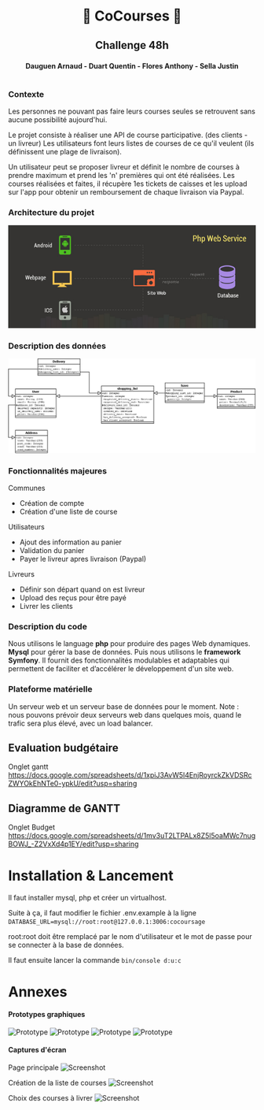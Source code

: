 # <p align="center"> 🛒 **CoCourses** 🛒

## <p align="center">**Challenge 48h**

#### <p align="center"> **Dauguen Arnaud - Duart Quentin - Flores Anthony - Sella Justin**

#

### **Contexte**

Les personnes ne pouvant pas faire leurs courses seules se retrouvent sans aucune possibilité aujourd'hui.

Le projet consiste à réaliser une API de course participative. (des clients - un livreur)
Les utilisateurs font leurs listes de courses de ce qu'il veulent (ils définissent une plage de livraison).

Un utilisateur peut se proposer livreur et définit le nombre de courses à prendre maximum et prend les 'n' premières qui ont été réalisées.
Les courses réalisées et faites, il récupère 1es tickets de caisses et les upload sur l'app pour obtenir un remboursement de chaque livraison via Paypal.

### **Architecture du projet**

![Architecture](/readme_folder/images/archi.png "Architecture")

### **Description des données**

![BDD](/readme_folder/images/bdd.png "BDD")

### **Fonctionnalités majeures**

Communes

- Création de compte
- Création d'une liste de course

Utilisateurs

- Ajout des information au panier
- Validation du panier
- Payer le livreur apres livraison (Paypal)

Livreurs

- Définir son départ quand on est livreur
- Upload des reçus pour être payé
- Livrer les clients

### **Description du code**

Nous utilisons le language **php** pour produire des pages Web dynamiques. **Mysql** pour gérer la  base de données. Puis nous utilisons le **framework Symfony**. Il fournit des fonctionnalités modulables et adaptables qui permettent de faciliter et d’accélérer le développement d'un site web.

### **Plateforme matérielle**

Un serveur web et un serveur base de données pour le moment. Note : nous pouvons prévoir deux serveurs web dans quelques mois, quand le trafic sera plus élevé, avec un load balancer.


## **Evaluation budgétaire**

Onglet gantt
https://docs.google.com/spreadsheets/d/1xpiJ3AvW5l4EnjRoyrckZkVDSRcZWYOkEhNTe0-ypkU/edit?usp=sharing

## **Diagramme de GANTT**

Onglet Budget
https://docs.google.com/spreadsheets/d/1mv3uT2LTPALx8Z5l5oaMWc7nugBOWJ_-Z2VxXd4p1EY/edit?usp=sharing

# **Installation & Lancement**
Il faut installer mysql, php et créer un virtualhost.

Suite à ça, il faut modifier le fichier .env.example à la ligne ```DATABASE_URL=mysql://root:root@127.0.0.1:3006:cocoursage```

root:root doit être remplacé par le nom d'utilisateur et le mot de passe pour se connecter à la base de données.

Il faut ensuite lancer la commande 
```bin/console d:u:c```


# Annexes 

#### Prototypes graphiques

![Prototype](/readme_folder/images/unknown.png "Prototype")
![Prototype](/readme_folder/images/unknown1.png "Prototype")
![Prototype](/readme_folder/images/unknown2.png "Prototype")
![Prototype](/readme_folder/images/unknown3.png "Prototype")

#### Captures d'écran
Page principale
![Screenshot](/readme_folder/images/mainpage.png "Main Page")

Création de la liste de courses
![Screenshot](/readme_folder/images/shoppinglist.png "Shopping list")

Choix des courses à livrer
![Screenshot](/readme_folder/images/livreur.png "Livreur")